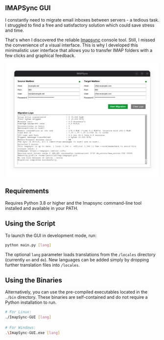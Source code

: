 ## IMAPSync GUI

I constantly need to migrate email inboxes between servers - a tedious task. I struggled to find a free and satisfactory 
solution which could save stress and time.

That's when I discovered the reliable [Imapsync](https://github.com/imapsync/imapsync) console tool. Still, I missed 
the convenience of a visual interface. This is why I developed this minimalistic user interface that allows you to 
transfer IMAP folders with a few clicks and graphical feedback.

![IMAPSync GUI Screenshot](media/screenshot.png)

## Requirements

Requires Python 3.8 or higher and the Imapsync command-line tool installed and available in your PATH.

## Using the Script

To launch the GUI in development mode, run:

```bash
python main.py [lang]
```

The optional `lang` parameter loads translations from the `/locales` directory (currently `en` and `de`). New
languages can be added simply by dropping further translation files into `/locales`.

## Using the Binaries

Alternatively, you can use the pre-compiled executables located in the `./bin` directory. These binaries are 
self-contained and do not require a Python installation to run.

```bash
# For Linux:
./ImapSync-GUI [lang]

# For Windows:
.\ImapSync-GUI.exe [lang]
```
